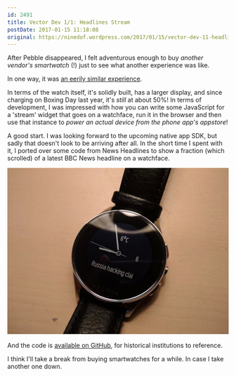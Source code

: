 ```yaml
---
id: 2491
title: Vector Dev 1/1: Headlines Stream
postDate: 2017-01-15 11:18:08
original: https://ninedof.wordpress.com/2017/01/15/vector-dev-11-headlines-stream/
---
```


After Pebble disappeared, I felt adventurous enough to buy <em>another vendor's smartwatch</em> (!) just to see what another experience was like.

In one way, it was  [an eerily similar experience](https://twitter.com/Chris_DL/status/818926070309289987).

In terms of the watch itself, it's solidly built, has a larger display, and since charging on Boxing Day last year, it's <em>still</em> at about 50%! In terms of development, I was impressed with how you can write some JavaScript for a 'stream' widget that goes on a watchface, run it in the browser and then use that instance to <em>power an actual device from the phone app's appstore</em>!

A good start. I was looking forward to the upcoming native app SDK, but sadly that doesn't look to be arriving after all. In the short time I spent with it, I ported over some code from News Headlines to show a fraction (which scrolled) of a latest BBC News headline on a watchface.

![](/assets/media/2017/01/c1hyubbxaamh-pa.jpg)

And the code is  [available on GitHub](https://github.com/C-D-Lewis/vector-dev/blob/master/streams/headline.js), for historical institutions to reference.

I think I'll take a break from buying smartwatches for a while. In case I take another one down.
